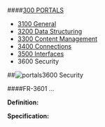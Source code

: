 ####[300 PORTALS](https://github.com/massiveart/sulu-docs/tree/master/system-requirements/300-portals "300 PORTALS")

* [3100 General](https://github.com/massiveart/sulu-docs/tree/master/system-requirements/300-portals/general.md "3100 General")
* [3200 Data Structuring](https://github.com/massiveart/sulu-docs/tree/master/system-requirements/300-portals/data-structuring.md "3200 Data Structuring")
* [3300 Content Management](https://github.com/massiveart/sulu-docs/tree/master/system-requirements/300-portals/content-management.md "3300 Content Management")
* [3400 Connections](https://github.com/massiveart/sulu-docs/tree/master/system-requirements/300-portals/connections.md "3400 Connections")
* [3500 Interfaces](https://github.com/massiveart/sulu-docs/tree/master/system-requirements/300-portals/interfaces.md "3500 Interfaces")
* 3600 Security

##![portals](https://raw.github.com/massiveart/sulu-docs/master/system-requirements/images/portals.png)3600 Security

####FR-3601 …

**Definition:**

**Specification:**